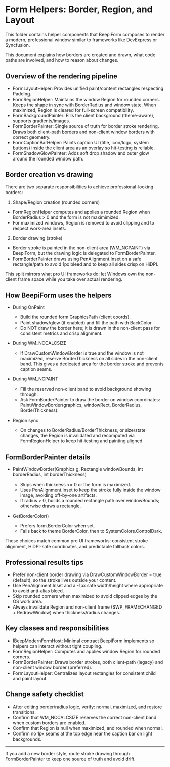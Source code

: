 # Form Helpers: Border, Region, and Layout

This folder contains helper components that BeepiForm composes to render a modern, professional window similar to frameworks like DevExpress or Syncfusion.

This document explains how borders are created and drawn, what code paths are involved, and how to reason about changes.

## Overview of the rendering pipeline

- FormLayoutHelper: Provides unified paint/content rectangles respecting Padding.
- FormRegionHelper: Maintains the window Region for rounded corners. Keeps the shape in sync with BorderRadius and window state. When maximized, Region is cleared for full-screen compatibility.
- FormBackgroundPainter: Fills the client background (theme-aware), supports gradients/images.
- FormBorderPainter: Single source of truth for border stroke rendering. Draws both client-path borders and non-client window borders with correct geometry.
- FormCaptionBarHelper: Paints caption UI (title, icon/logo, system buttons) inside the client area as an overlay so hit-testing is reliable.
- FormShadowGlowPainter: Adds soft drop shadow and outer glow around the rounded window path.

## Border creation vs drawing

There are two separate responsibilities to achieve professional-looking borders:

1) Shape/Region creation (rounded corners)
- FormRegionHelper computes and applies a rounded Region when BorderRadius > 0 and the form is not maximimized.
- For maximized windows, Region is removed to avoid clipping and to respect work-area insets.

2) Border drawing (stroke)
- Border stroke is painted in the non-client area (WM_NCPAINT) via BeepiForm, but the drawing logic is delegated to FormBorderPainter.
- FormBorderPainter draws using PenAlignment.Inset on a safe rectangle/path to avoid 1px bleed and to keep all sides crisp on HiDPI.

This split mirrors what pro UI frameworks do: let Windows own the non-client frame space while you take over actual rendering.

## How BeepiForm uses the helpers

- During OnPaint
  - Build the rounded form GraphicsPath (client coords).
  - Paint shadow/glow (if enabled) and fill the path with BackColor.
  - Do NOT draw the border here; it is drawn in the non-client pass for consistent metrics and crisp alignment.

- During WM_NCCALCSIZE
  - If DrawCustomWindowBorder is true and the window is not maximized, reserve BorderThickness on all sides in the non-client band. This gives a dedicated area for the border stroke and prevents caption seams.

- During WM_NCPAINT
  - Fill the reserved non-client band to avoid background showing through.
  - Ask FormBorderPainter to draw the border on window coordinates: PaintWindowBorder(graphics, windowRect, BorderRadius, BorderThickness).

- Region sync
  - On changes to BorderRadius/BorderThickness, or size/state changes, the Region is invalidated and recomputed via FormRegionHelper to keep hit-testing and painting aligned.

## FormBorderPainter details

- PaintWindowBorder(Graphics g, Rectangle windowBounds, int borderRadius, int borderThickness)
  - Skips when thickness <= 0 or the form is maximized.
  - Uses PenAlignment.Inset to keep the stroke fully inside the window image, avoiding off-by-one artifacts.
  - If radius > 0, builds a rounded rectangle path over windowBounds; otherwise draws a rectangle.

- GetBorderColor()
  - Prefers form.BorderColor when set.
  - Falls back to theme BorderColor, then to SystemColors.ControlDark.

These choices match common pro UI frameworks: consistent stroke alignment, HiDPI-safe coordinates, and predictable fallback colors.

## Professional results tips

- Prefer non-client border drawing via DrawCustomWindowBorder = true (default), so the stroke lives outside your content.
- Use PenAlignment.Inset and a -1px safe width/height where appropriate to avoid anti-alias bleed.
- Skip rounded corners when maximized to avoid clipped edges by the OS work area.
- Always invalidate Region and non-client frame (SWP_FRAMECHANGED + RedrawWindow) when thickness/radius changes.

## Key classes and responsibilities

- IBeepModernFormHost: Minimal contract BeepiForm implements so helpers can interact without tight coupling.
- FormRegionHelper: Computes and applies window Region for rounded corners.
- FormBorderPainter: Draws border strokes, both client-path (legacy) and non-client window border (preferred).
- FormLayoutHelper: Centralizes layout rectangles for consistent child and paint layout.

## Change safety checklist

- After editing border/radius logic, verify: normal, maximized, and restore transitions.
- Confirm that WM_NCCALCSIZE reserves the correct non-client band when custom borders are enabled.
- Confirm that Region is null when maximized, and rounded when normal.
- Confirm no 1px seams at the top edge near the caption bar on light backgrounds.

---

If you add a new border style, route stroke drawing through FormBorderPainter to keep one source of truth and avoid drift.
